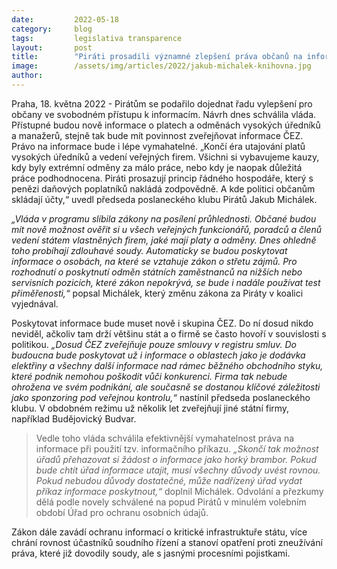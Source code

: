 ```yaml
---
date:         2022-05-18
category:     blog
tags:         legislativa transparence 
layout:       post
title:        "Piráti prosadili významné zlepšení práva občanů na informace. Zprůhlední ČEZ a končí éra utajování platů vysokých úředníků"
image:        /assets/img/articles/2022/jakub-michalek-knihovna.jpg
author:       
---
```




Praha, 18. května 2022 - Pirátům se podařilo dojednat řadu vylepšení pro občany ve svobodném přístupu k informacím. Návrh dnes schválila vláda. Přístupné budou nově informace o platech a odměnách vysokých úředníků a manažerů, stejně tak bude mít povinnost zveřejňovat informace ČEZ. Právo na informace bude i lépe vymahatelné. „Končí éra utajování platů vysokých úředníků a vedení veřejných firem. Všichni si vybavujeme kauzy, kdy byly extrémní odměny za málo práce, nebo kdy je naopak důležitá práce podhodnocena. Piráti prosazují princip řádného hospodáře, který s penězi daňových poplatníků nakládá zodpovědně. A kde politici občanům skládají účty,“ uvedl předseda poslaneckého klubu Pirátů Jakub Michálek. 


*„Vláda v programu slíbila zákony na posílení průhlednosti. Občané budou mít nově možnost ověřit si u všech veřejných funkcionářů, poradců a členů vedení státem vlastněných firem, jaké mají platy a odměny. Dnes ohledně toho probíhají zdlouhavé soudy. Automaticky se budou poskytovat informace o osobách, na které se vztahuje zákon o střetu zájmů. Pro rozhodnutí o poskytnutí odměn státních zaměstnanců na nižších nebo servisních pozicích, které zákon nepokrývá, se bude i nadále používat test přiměřenosti,“* popsal Michálek, který změnu zákona za Piráty v koalici vyjednával.


Poskytovat informace bude muset nově i skupina ČEZ. Do ní dosud nikdo neviděl, ačkoliv tam drží většinu stát a o firmě se často hovoří v souvislosti s politikou. *„Dosud ČEZ zveřejňuje pouze smlouvy v registru smluv. Do budoucna bude poskytovat už i informace o oblastech jako je dodávka elektřiny a všechny další informace nad rámec běžného obchodního styku, které podnik nemohou poškodit vůči konkurenci. Firma tak nebude ohrožena ve svém podnikání, ale současně se dostanou klíčové záležitosti jako sponzoring pod veřejnou kontrolu,“* nastínil předseda poslaneckého klubu. V obdobném režimu už několik let zveřejňují jiné státní firmy, například Budějovický Budvar. 


> Vedle toho vláda schválila efektivnější vymahatelnost práva na informace při použití tzv. informačního příkazu. *„Skončí tak možnost úřadů přehazovat si žádost o informace jako horký brambor. Pokud bude chtít úřad informace utajit, musí všechny důvody uvést rovnou. Pokud nebudou důvody dostatečné, může nadřízený úřad vydat příkaz informace poskytnout,“* doplnil Michálek.  Odvolání a přezkumy dělá podle novely schválené na popud Pirátů v minulém volebním období Úřad pro ochranu osobních údajů.

Zákon dále zavádí ochranu informací o kritické infrastruktuře státu, více chrání rovnost účastníků soudního řízení a stanoví opatření proti zneužívání práva, které již dovodily soudy, ale s jasnými procesními pojistkami. 


